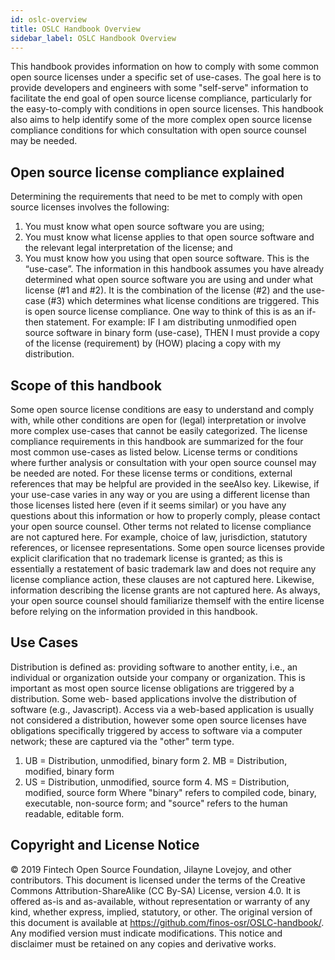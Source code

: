 ```yaml
---
id: oslc-overview
title: OSLC Handbook Overview
sidebar_label: OSLC Handbook Overview
---
```



This handbook provides information on how to comply with some common open source licenses under a specific set of use-cases. The goal here is to provide developers and engineers with some "self-serve" information to facilitate the end goal of open source license compliance, particularly for the easy-to-comply with conditions in open source licenses. This handbook also aims to help identify some of the more complex open source license compliance conditions for which consultation with open source counsel may be needed.

## Open source license compliance explained
Determining the requirements that need to be met to comply with open source licenses involves the following:
1. You must know what open source software you are using;
2. You must know what license applies to that open source software and the relevant legal interpretation of the license; and
3. You must know how you using that open source software. This is the “use-case”.
The information in this handbook assumes you have already determined what open source software you are using and under what license (#1 and #2). It is the combination of the license (#2) and the use-case (#3) which determines what license conditions are triggered. This is open source license compliance.
One way to think of this is as an if-then statement. For example: IF I am distributing unmodified open source software in binary form (use-case), THEN I must provide a copy of the license (requirement) by (HOW) placing a copy with my distribution.

## Scope of this handbook
Some open source license conditions are easy to understand and comply with, while other conditions are open for (legal) interpretation or involve more complex use-cases that cannot be easily categorized. The license compliance requirements in this handbook are summarized for the four most common use-cases as listed below. License terms or conditions where further analysis or consultation with your open source counsel may be needed are noted. For these license terms or conditions, external references that may be helpful are provided in the seeAlso key. Likewise, if your use-case varies in any way or you are using a different license than those licenses listed here (even if it seems similar) or you have any questions about this information or how to properly comply, please contact your open source counsel.
Other terms not related to license compliance are not captured here. For example, choice of law, jurisdiction, statutory references, or licensee representations. Some open source licenses provide explicit clarification that no trademark license is granted; as this is essentially a restatement of basic trademark law and does not require any license compliance action, these clauses are not captured here. Likewise, information describing the license grants are not captured here. As always, your open source counsel should familiarize themself with the entire license before relying on the information provided in this handbook.


## Use Cases
Distribution is defined as:
     providing software to another entity, i.e., an individual or organization outside
     your company or organization.
This is important as most open source license obligations are triggered by a distribution. Some web- based applications involve the distribution of software (e.g., Javascript). Access via a web-based application is usually not considered a distribution, however some open source licenses have obligations specifically triggered by access to software via a computer network; these are captured via the "other" term type.
1. UB = Distribution, unmodified, binary form 2. MB = Distribution, modified, binary form
3. US = Distribution, unmodified, source form 4. MS = Distribution, modified, source form
Where "binary" refers to compiled code, binary, executable, non-source form; and "source" refers to the human readable, editable form.

## Copyright and License Notice
© 2019 Fintech Open Source Foundation, Jilayne Lovejoy, and other contributors. This document is licensed under the terms of the Creative Commons Attribution-ShareAlike (CC By-SA) License, version 4.0. It is offered as-is and as-available, without representation or warranty of any kind, whether express, implied, statutory, or other. The original version of this document is available at https://github.com/finos-osr/OSLC-handbook/. Any modified version must indicate modifications. This notice and disclaimer must be retained on any copies and derivative works.

